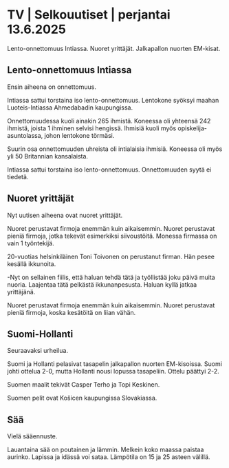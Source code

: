 # TV | Selkouutiset | perjantai 13.6.2025

Lento-onnettomuus Intiassa. Nuoret yrittäjät. Jalkapallon nuorten EM-kisat.

## Lento-onnettomuus Intiassa

Ensin aiheena on onnettomuus.

Intiassa sattui torstaina iso lento-onnettomuus. Lentokone syöksyi maahan Luoteis-Intiassa Ahmedabadin kaupungissa.

Onnettomuudessa kuoli ainakin 265 ihmistä. Koneessa oli yhteensä 242 ihmistä, joista 1 ihminen selvisi hengissä. Ihmisiä kuoli myös opiskelija-asuntolassa, johon lentokone törmäsi.

Suurin osa onnettomuuden uhreista oli intialaisia ihmisiä. Koneessa oli myös yli 50 Britannian kansalaista.

Intiassa sattui torstaina iso lento-onnettomuus. Onnettomuuden syytä ei tiedetä.

## Nuoret yrittäjät

Nyt uutisen aiheena ovat nuoret yrittäjät.

Nuoret perustavat firmoja enemmän kuin aikaisemmin. Nuoret perustavat pieniä firmoja, jotka tekevät esimerkiksi siivoustöitä. Monessa firmassa on vain 1 työntekijä.

20-vuotias helsinkiläinen Toni Toivonen on perustanut firman. Hän pesee kesällä ikkunoita.

-Nyt on sellainen fiilis, että haluan tehdä tätä ja työllistää joku päivä muita nuoria. Laajentaa tätä pelkästä ikkunanpesusta. Haluan kyllä jatkaa yrittäjänä.

Nuoret perustavat firmoja enemmän kuin aikaisemmin. Nuoret perustavat pieniä firmoja, koska kesätöitä on liian vähän.

## Suomi-Hollanti

Seuraavaksi urheilua.

Suomi ja Hollanti pelasivat tasapelin jalkapallon nuorten EM-kisoissa. Suomi johti ottelua 2-0, mutta Hollanti nousi lopussa tasapeliin. Ottelu päättyi 2-2.

Suomen maalit tekivät Casper Terho ja Topi Keskinen.

Suomen pelit ovat Košicen kaupungissa Slovakiassa.

## Sää

Vielä sääennuste.

Lauantaina sää on poutainen ja lämmin. Melkein koko maassa paistaa aurinko. Lapissa ja idässä voi sataa. Lämpötila on 15 ja 25 asteen välillä.
